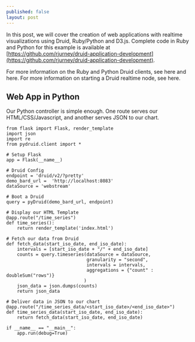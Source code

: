 ```yaml
---
published: false
layout: post
---
```


In this post, we will cover the creation of web applications with realtime visualizations using Druid, Ruby/Python and D3.js. Complete code in Ruby and Python for this example is available at [https://github.com/rjurney/druid-application-development](https://github.com/rjurney/druid-application-development).

For more information on the Ruby and Python Druid clients, see here and here. For more information on starting a Druid realtime node, see here.

## Web App in Python

Our Python controller is simple enough. One route serves our HTML/CSS/Javascript, and another serves JSON to our chart.

	from flask import Flask, render_template
	import json
	import re
	from pydruid.client import *

	# Setup Flask
	app = Flask(__name__)

	# Druid Config
	endpoint = 'druid/v2/?pretty'
	demo_bard_url =  'http://localhost:8083'
	dataSource = 'webstream'

	# Boot a Druid 
	query = pyDruid(demo_bard_url, endpoint)
	
	# Display our HTML Template
	@app.route("/time_series")
	def time_series():
	    return render_template('index.html')
	
	# Fetch our data from Druid
	def fetch_data(start_iso_date, end_iso_date):
	    intervals = [start_iso_date + "/" + end_iso_date]
	    counts = query.timeseries(dataSource = dataSource, 
	    	                      granularity = "second", 
	    						  intervals = intervals, 
	    						  aggregations = {"count" : doubleSum("rows")}
	    					     )				     
	    json_data = json.dumps(counts)
	    return json_data
	
	# Deliver data in JSON to our chart
	@app.route("/time_series_data/<start_iso_date>/<end_iso_date>")
	def time_series_data(start_iso_date, end_iso_date):
	    return fetch_data(start_iso_date, end_iso_date)
	
	if __name__ == "__main__":
	    app.run(debug=True)
	
